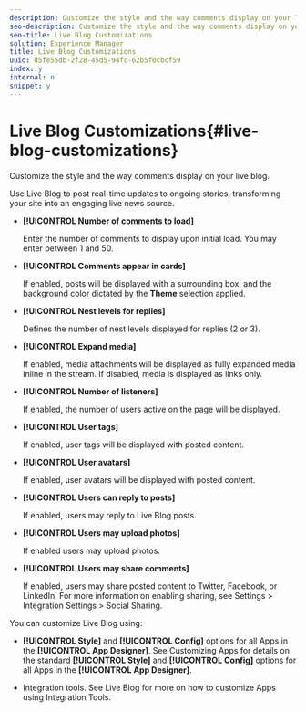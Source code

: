 ```yaml
---
description: Customize the style and the way comments display on your live blog.
seo-description: Customize the style and the way comments display on your live blog.
seo-title: Live Blog Customizations
solution: Experience Manager
title: Live Blog Customizations
uuid: d5fe55db-2f28-45d5-94fc-62b5f0cbcf59
index: y
internal: n
snippet: y
---
```


# Live Blog Customizations{#live-blog-customizations}

Customize the style and the way comments display on your live blog.

<a id="section_e2s_qyf_sy"></a>

Use Live Blog to post real-time updates to ongoing stories, transforming your site into an engaging live news source.

* **[!UICONTROL Number of comments to load]**

  Enter the number of comments to display upon initial load. You may enter between 1 and 50.

* **[!UICONTROL Comments appear in cards]**

  If enabled, posts will be displayed with a surrounding box, and the background color dictated by the **Theme** selection applied.

* **[!UICONTROL Nest levels for replies]**

  Defines the number of nest levels displayed for replies (2 or 3).

* **[!UICONTROL Expand media]**

  If enabled, media attachments will be displayed as fully expanded media inline in the stream. If disabled, media is displayed as links only.

* **[!UICONTROL Number of listeners]**

  If enabled, the number of users active on the page will be displayed.

* **[!UICONTROL User tags]**

  If enabled, user tags will be displayed with posted content.

* **[!UICONTROL User avatars]**

  If enabled, user avatars will be displayed with posted content.

* **[!UICONTROL Users can reply to posts]**

  If enabled, users may reply to Live Blog posts.

* **[!UICONTROL Users may upload photos]**

  If enabled users may upload photos.

* **[!UICONTROL Users may share comments]**

  If enabled, users may share posted content to Twitter, Facebook, or LinkedIn. For more information on enabling sharing, see Settings > Integration Settings > Social Sharing.

You can customize Live Blog using:

* **[!UICONTROL Style]** and **[!UICONTROL Config]** options for all Apps in the **[!UICONTROL App Designer]**. See Customizing Apps for details on the standard **[!UICONTROL Style]** and **[!UICONTROL Config]** options for all Apps in the **[!UICONTROL App Designer]**.

* Integration tools. See Live Blog for more on how to customize Apps using Integration Tools.

